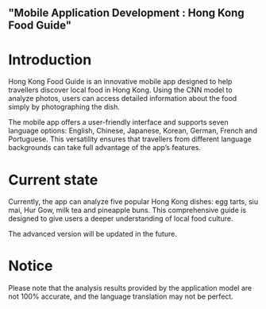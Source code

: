 
 ## "Mobile Application Development : Hong Kong Food Guide"

# Introduction
Hong Kong Food Guide is an innovative mobile app designed to help travellers discover local food in Hong Kong. Using the CNN model to analyze photos, users can access detailed information about the food simply by photographing the dish.

The mobile app offers a user-friendly interface and supports seven language options: English, Chinese, Japanese, Korean, German, French and Portuguese. This versatility ensures that travellers from different language backgrounds can take full advantage of the app’s features.

# Current state
Currently, the app can analyze five popular Hong Kong dishes: egg tarts, siu mai, Hur Gow, milk tea and pineapple buns. This comprehensive guide is designed to give users a deeper understanding of local food culture.

The advanced version will be updated in the future.

# Notice
Please note that the analysis results provided by the application model are not 100% accurate, and the language translation may not be perfect. 
